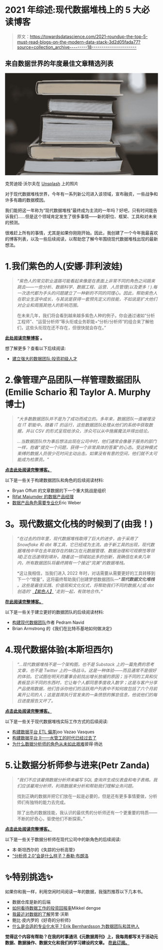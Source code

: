# 2021 年综述:现代数据堆栈上的 5 大必读博客

> 原文：<https://towardsdatascience.com/2021-roundup-the-top-5-must-read-blogs-on-the-modern-data-stack-3d2d05fada77?source=collection_archive---------18----------------------->

## 来自数据世界的年度最佳文章精选列表

![](img/53e390a0bc1938a7861c754c66e91abf.png)

克劳迪娅·沃尔夫在 [Unsplash](https://unsplash.com/?utm_source=unsplash&utm_medium=referral&utm_content=creditCopyText) 上的照片

对于现代数据堆栈世界，今年有一系列新公司进入该领域，宣布融资，一些战争和许多有趣的数据模因。

我们能把这一年称为“现代数据堆栈”最终成为主流的一年吗？好吧，只有时间能告诉我们……但是这个领域肯定发生了很多事情——新的职位、框架、工具和对未来的预测。

很难赶上所有的事情，尤其是如果你刚刚开始。因此，我创建了一个今年我最喜欢的博客列表，以及一些后续阅读，以帮助您了解今年围绕现代数据堆栈出现的最新想法。

# 1.我们紫色的人(安娜·菲利波娃)

> *“紫色人的常见职业道路可能看起来像是在表面上非常不同的角色之间跳来跳去——一些分析、数据科学、数据工程、运营、人员管理(以及更多！).每一次迭代都为手头的问题建立了一种新的不同的同理心。因此，帮助紫色人在职业生涯中成长，与其说是获得一套预先定义的技能，不如说是扩大他们对企业和周围其他人的影响范围。*
> 
> 在未来几年，我们将会看到越来越多紫色人种的例子。你会通过诸如“分析工程师”、“运营分析师”等头衔或业务职能+“分析/分析师”的组合来了解他们，这些头衔现在还不存在，但很快就会存在。”

[**此处阅读完整博客**](https://blog.getdbt.com/we-the-purple-people/) **。**

想了解更多？查看以下后续阅读:

*   [建立强大的数据团队:投资初级人才](https://www.brittanybennett.com/post/building-powerful-data-teams-on-investing-in-junior-talent)

# 2.像管理产品团队一样管理数据团队(Emilie Schario 和 Taylor A. Murphy 博士)

> *“大多数数据团队并不是为了成功而成立的。多年来，数据团队一直被埋没在 IT 职能中。随着 IT 的运行，这些数据团队处理从他们的系统中获取数据，并以 CSV 的形式呈现给涉众，涉众可以从中施展魔法并得出结论。*
> 
> *…当数据团队作为事后想法出现在公司中时，他们通常会像基于服务的部门一样，抱着“提交一个问题，获得一个非常具体的答案”的心态。受这种模式束缚的数据人员很少花时间主动出击。如果没有有意的空间，他们就不太可能成为检票员。"*

[**点击此处阅读完整博客。**](https://locallyoptimistic.com/post/run-your-data-team-like-a-product-team/)

以下是一些关于构建数据团队和角色的后续阅读材料:

*   Bryan Offutt 的文章数据的下一个重大挑战是组织
*   [Rifat Majumder 的数据产品经理](https://locallyoptimistic.com/post/data-product-manager/)
*   [数据产品角色需要专业化](https://ericdataproduct.substack.com/p/data-product-roles-require-specialization)Eric Weber

# **3。现代数据文化栈的时候到了(由我！)**

> *“在过去的四年里，现代数据堆栈取得了巨大的进步，由于采用了 Snowflake 和 dbt 等工具，它已经成为主流。由于新工具的出现，现代数据堆栈中早在去年就存在的缺口(在元数据管理、数据治理和可观察性等领域)正在迅速得到填补。随着这一领域如此多的创新，我确信在未来几年内，所有数据团队将最终拥有一个接近“完美”的数据堆栈。*
> 
> *这让我相信，当我们进入 2022 年时，对话需要从需要更好的工具转移到下一个“增量”，这将最终帮助我们创建梦想数据团队—****现代数据文化堆栈*** *。这些是最佳实践、价值观和文化仪式，将帮助我们不同的数据人(或 dbt 创造的'* [*【紫色人】*](https://blog.getdbt.com/we-the-purple-people/) *'走到一起，有效地合作。”*

[**在此阅读完整博客。**](/its-time-for-the-modern-data-culture-stack-493036315ed2)

以下是一些关于建立更好的数据团队的后续阅读材料:

*   [构建现代数据团队](https://pedram.substack.com/p/modern-data-team)作者 Pedram Navid
*   Brian Armstrong 的《我们在比特币基地如何做决定》

# 4.现代数据体验(本斯坦西尔)

> *“…现代数据堆栈不是一个架构图，也不是 Substack 上的一篇免费的思考文章，也不是 Twitter 上的一场战斗。这是一种体验——而且通常不是很好的体验。它试图在明天的董事会前找出增长放缓的原因；当不同的工具和仪表板显示不同的东西时，它让每个人都同意季度收入数字；这是与客户分享产品使用数据，他们告诉你他们的活跃用户列表中不知何故包括了六个月前离开公司的人；这是首席执行官发来的一条愤怒的懈怠信息，他说他们的每日进度报告又坏了。*

[**点击此处阅读完整博客。**](https://benn.substack.com/p/the-modern-data-experience)

以下是一些关于现代数据堆栈实际工作方式的后续阅读:

*   [构建数据平台 ETL 偏差](https://medium.com/codex/building-data-platforms-the-etl-bias-d589733ce4cc)joo Vazao Vasques
*   [构建数据平台 II——水管工的时代已经过去了](https://medium.com/geekculture/building-data-platforms-ii-the-age-of-the-plumber-is-over-11488420a39)
*   [为什么数据分析师的角色从未如此艰难](https://petrjanda.substack.com/p/why-the-data-analyst-role-has-never)彼得·扬达

# 5.让数据分析师参与进来(Petr Zanda)

> *“我们不应该雇佣数据分析师来编写 SQL 查询并生成仪表盘和电子表格。我们应该雇用分析师，利用数据来分析和帮助我们理解业务问题。*
> 
> 找到正确的数据并把它们放在一起是必要的，但是还有更多事情要做，分析师们有独特的能力去完成。
> 
> 除了出色的数据技能，我认识的最优秀的分析师还有一个更重要的特质——不断的好奇心，驱使他们不断探索。”

[**点击此处阅读完整博客。**](https://petrjanda.substack.com/p/bring-data-analyst-to-the-table)

以下是一些关于数据分析师在现代公司中的新角色的后续阅读:

*   本·斯坦西尔的《失踪的分析高管》
*   [“分析师 2.0”会是什么样子？泰勒·布朗洛](/analyst-2-0-3c10daf124c8)

# ✨特别挑选✨

如果你和我一样，利用空闲时间阅读一年的数据，我强烈推荐以下几本书。

*   数据仓库是新的后端
*   [如何看待数据工作的投资回报率](https://mikkeldengsoe.substack.com/p/roi-of-data-work)Mikkel dengse
*   [我最近对数据的了解](https://seldo.com/posts/what-i-ve-learned-about-data-recently)劳里·沃斯
*   鲍比·皮内罗的《好奇的分析师》
*   [什么是合适的专业化水平？Erik Bernhardsson 为数据团队和其他人](https://erikbern.com/2021/07/23/what-is-the-right-level-of-specialization.html)

**觉得这个内容有帮助？在我的时事通讯《元数据周刊》上，我每周都写关于活动元数据、数据操作、数据文化和我们的学习建设的文章。** [**在此订阅。**](https://metadataweekly.substack.com/)